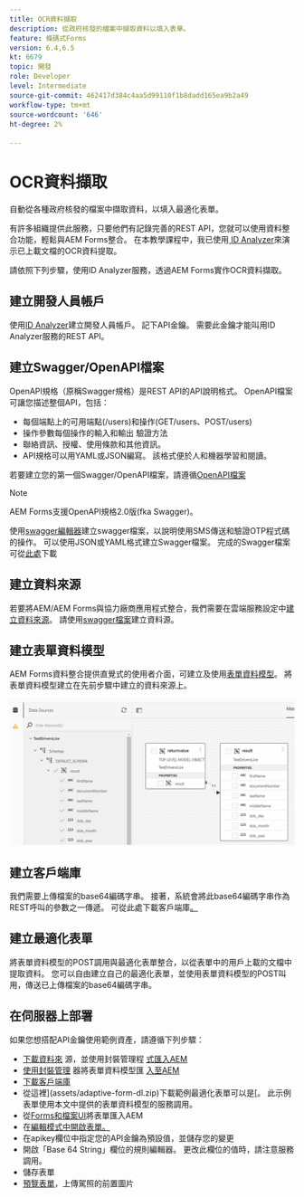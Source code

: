 ```yaml
---
title: OCR資料擷取
description: 從政府核發的檔案中擷取資料以填入表單。
feature: 條碼式Forms
version: 6.4,6.5
kt: 6679
topic: 開發
role: Developer
level: Intermediate
source-git-commit: 462417d384c4aa5d99110f1b8dadd165ea9b2a49
workflow-type: tm+mt
source-wordcount: '646'
ht-degree: 2%

---
```




# OCR資料擷取

自動從各種政府核發的檔案中擷取資料，以填入最適化表單。

有許多組織提供此服務，只要他們有記錄完善的REST API，您就可以使用資料整合功能，輕鬆與AEM Forms整合。 在本教學課程中，我已使用[ ID Analyzer](https://www.idanalyzer.com/)來演示已上載文檔的OCR資料提取。

請依照下列步驟，使用ID Analyzer服務，透過AEM Forms實作OCR資料擷取。

## 建立開發人員帳戶

使用[ID Analyzer](https://portal.idanalyzer.com/signin.html)建立開發人員帳戶。 記下API金鑰。 需要此金鑰才能叫用ID Analyzer服務的REST API。

## 建立Swagger/OpenAPI檔案

OpenAPI規格（原稱Swagger規格）是REST API的API說明格式。 OpenAPI檔案可讓您描述整個API，包括：

* 每個端點上的可用端點(/users)和操作(GET/users、POST/users)
* 操作參數每個操作的輸入和輸出
驗證方法
* 聯絡資訊、授權、使用條款和其他資訊。
* API規格可以用YAML或JSON編寫。 該格式便於人和機器學習和閱讀。

若要建立您的第一個Swagger/OpenAPI檔案，請遵循[OpenAPI檔案](https://swagger.io/docs/specification/2-0/basic-structure/)

>[!NOTE]
> AEM Forms支援OpenAPI規格2.0版(fka Swagger)。

使用[swagger編輯器](https://editor.swagger.io/)建立swagger檔案，以說明使用SMS傳送和驗證OTP程式碼的操作。 可以使用JSON或YAML格式建立Swagger檔案。 完成的Swagger檔案可從[此處](assets/drivers-license-swagger.zip)下載

## 建立資料來源

若要將AEM/AEM Forms與協力廠商應用程式整合，我們需要在雲端服務設定中[建立資料來源](https://experienceleague.adobe.com/docs/experience-manager-learn/forms/ic-web-channel-tutorial/parttwo.html)。 請使用[swagger檔案](assets/drivers-license-swagger.zip)建立資料源。

## 建立表單資料模型

AEM Forms資料整合提供直覺式的使用者介面，可建立及使用[表單資料模型](https://experienceleague.adobe.com/docs/experience-manager-65/forms/form-data-model/create-form-data-models.html)。 將表單資料模型建立在先前步驟中建立的資料來源上。

![fdm](assets/test-dl-fdm.PNG)

## 建立客戶端庫

我們需要上傳檔案的base64編碼字串。 接著，系統會將此base64編碼字串作為REST呼叫的參數之一傳遞。
可從此處下載客戶端庫[。](assets/drivers-license-client-lib.zip)

## 建立最適化表單

將表單資料模型的POST調用與最適化表單整合，以從表單中的用戶上載的文檔中提取資料。 您可以自由建立自己的最適化表單，並使用表單資料模型的POST叫用，傳送已上傳檔案的base64編碼字串。

## 在伺服器上部署

如果您想搭配API金鑰使用範例資產，請遵循下列步驟：

* [下載資料來](assets/drivers-license-source.zip) 源，並使用封裝管理程 [式匯入AEM](http://localhost:4502/crx/packmgr/index.jsp)
* [使用封裝管理](assets/drivers-license-fdm.zip) 器將表單資料模型匯 [入至AEM](http://localhost:4502/crx/packmgr/index.jsp)
* [下載客戶端庫](assets/drivers-license-client-lib.zip)
* 從這裡](assets/adaptive-form-dl.zip)下載範例最適化表單可以是[。 此示例表單使用本文中提供的表單資料模型的服務調用。
* 從[Forms和檔案UI](http://localhost:4502/aem/forms.html/content/dam/formsanddocuments)將表單匯入AEM
* 在[編輯模式中開啟表單。](http://localhost:4502/editor.html/content/forms/af/driverslicenseandpassport.html)
* 在apikey欄位中指定您的API金鑰為預設值，並儲存您的變更
* 開啟「Base 64 String」欄位的規則編輯器。 更改此欄位的值時，請注意服務調用。
* 儲存表單
* [預覽表單](http://localhost:4502/content/dam/formsanddocuments/driverslicenseandpassport/jcr:content?wcmmode=disabled)，上傳駕照的前置圖片


